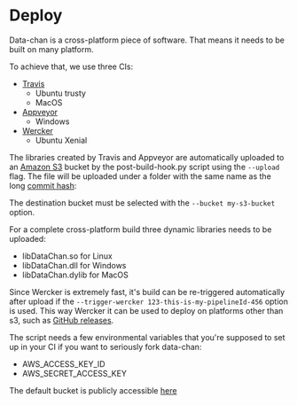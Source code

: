 # Deploy

Data-chan is a cross-platform piece of software. 
That means it needs to be built on many platform. 

To achieve that, we use three CIs:

* [Travis](https://travis-ci.org/)
  * Ubuntu trusty
  * MacOS
* [Appveyor](https://www.appveyor.com/)
  * Windows
* [Wercker](http://www.wercker.com/)
  * Ubuntu Xenial

The libraries created by Travis and Appveyor are automatically uploaded to an [Amazon S3](https://aws.amazon.com/s3/) bucket by the post-build-hook.py script using the `--upload` flag. The file will be uploaded under a folder with the same name as the long [commit hash](https://git-scm.com/book/it/v2/Git-Basics-Viewing-the-Commit-History):

The destination bucket must be selected with the `--bucket my-s3-bucket` option.

For a complete cross-platform build three dynamic libraries needs to be uploaded:

* libDataChan.so for Linux
* libDataChan.dll for Windows
* libDataChan.dylib for MacOS


Since Wercker is extremely fast, it's build can be re-triggered automatically after upload if the `--trigger-wercker 123-this-is-my-pipelineId-456` option is used. This way Wercker it can be used to deploy on platforms other than s3, such as [GitHub releases](https://help.github.com/articles/about-releases/).

The script needs a few environmental variables that you're supposed to set up in your CI if you want to seriously fork data-chan:

* AWS_ACCESS_KEY_ID
* AWS_SECRET_ACCESS_KEY

The default bucket is publicly accessible [here](https://data-chan-js-binaries.s3.amazonaws.com/index.html)
